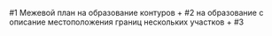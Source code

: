 #1 Межевой план на образование контуров +
#2 на образование с описание местоположения  границ  нескольких участков +
#3